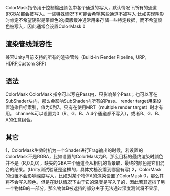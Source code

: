 ColorMask指令用于控制输出颜色中各个通道的写入，默认情况下所有的通道(RGBA)都会被写入。一些特殊情况下可能会希望某些通道不被写入:比如实现阴影时肯定不希望阴影是带颜色的;模版缓冲通常用来存储一些特定数据，而不希望颜色被写入，因此通常会设置ColorMask 0

## 渲染管线兼容性
兼容Unity目前支持的所有的渲染管线（Build-in Render Pipeline, URP, HDRP,Custom SRP）

## 语法
ColorMask <channels>
ColorMask <channels> <render target>
指令可以写在Pass内，只影响某个Pass；也可以写在SubShader块内，那么会影响SubShader内所有的Pass。
render target用来设置渲染目标索引，值为0到7。只有在使用MRT（multiple render target）时才有用。
channels可以设置为0（R、G、B、A 4个通道都不写入），或者R、G、B、A的任意组合。

## 其它
1，ColorMask生效时机为一个Shader进行Frag输出的时候，若设置的ColorMask不是RGBA，比如设置的ColorMask为R，那么目标的最终渲染时颜色并不是（R,0,0,0），缺失的GBA三个通道会从相机的背景取，最终的颜色是它们混合的结果。(Unity测试验证是这样的，具体文档没看到哪里有写)
2，ColorMask的设置不会影响深度写入，比如对某个物体A的渲染设置了ColorMask 0，那么其将不会写入颜色，但是在默认情况下由于它的深度是写入了的，因此若其遮挡了另一个物体B的一部分，那么物体B被遮挡的部分由于无法通过深度测试将不显示。